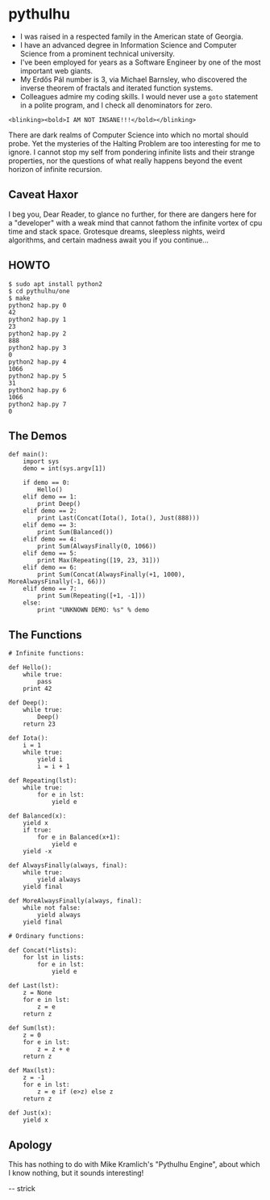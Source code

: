 # pythulhu
* I was raised in a respected family in the American state of Georgia.
* I have an advanced degree in Information Science and Computer Science
from a prominent technical university.
* I've been employed for years as a Software Engineer by one of the most important web giants.
* My Erdős Pál number is 3, via Michael Barnsley, who discovered the inverse
theorem of fractals and iterated function systems.
* Colleagues admire my coding skills.  I would never use a `goto` statement
in a polite program, and I check all denominators for zero.

`<blinking><bold>I AM NOT INSANE!!!</bold></blinking>`

There are dark realms of Computer Science into which no mortal should
probe.  Yet the mysteries of the Halting Problem are too interesting for me to
ignore.  I cannot stop my self from pondering infinite lists and their
strange properties, nor the questions of what really happens beyond the
event horizon of infinite recursion.

## Caveat Haxor
I beg you, Dear Reader, to glance no further, for there are dangers
here for a "developer" with a weak mind that cannot fathom the infinite vortex
of cpu time and stack space.  Grotesque dreams, sleepless nights,
weird algorithms, and certain madness await you if you continue...

## HOWTO
```
$ sudo apt install python2
$ cd pythulhu/one
$ make
python2 hap.py 0
42
python2 hap.py 1
23
python2 hap.py 2
888
python2 hap.py 3
0
python2 hap.py 4
1066
python2 hap.py 5
31
python2 hap.py 6
1066
python2 hap.py 7
0
```

## The Demos
```
def main():
    import sys
    demo = int(sys.argv[1])

    if demo == 0:
        Hello()
    elif demo == 1:
        print Deep()
    elif demo == 2:
        print Last(Concat(Iota(), Iota(), Just(888)))
    elif demo == 3:
        print Sum(Balanced())
    elif demo == 4:
        print Sum(AlwaysFinally(0, 1066))
    elif demo == 5:
        print Max(Repeating([19, 23, 31]))
    elif demo == 6:
        print Sum(Concat(AlwaysFinally(+1, 1000), MoreAlwaysFinally(-1, 66)))
    elif demo == 7:
        print Sum(Repeating([+1, -1]))
    else:
        print "UNKNOWN DEMO: %s" % demo
```

## The Functions
```
# Infinite functions:

def Hello():
    while true:
        pass
    print 42

def Deep():
    while true:
        Deep()
    return 23

def Iota():
    i = 1
    while true:
        yield i
        i = i + 1

def Repeating(lst):
    while true:
        for e in lst:
            yield e

def Balanced(x):
    yield x
    if true:
        for e in Balanced(x+1):
            yield e
    yield -x

def AlwaysFinally(always, final):
    while true:
        yield always
    yield final

def MoreAlwaysFinally(always, final):
    while not false:
        yield always
    yield final

# Ordinary functions:

def Concat(*lists):
    for lst in lists:
        for e in lst:
            yield e

def Last(lst):
    z = None
    for e in lst:
        z = e
    return z

def Sum(lst):
    z = 0
    for e in lst:
        z = z + e
    return z

def Max(lst):
    z = -1
    for e in lst:
        z = e if (e>z) else z
    return z

def Just(x):
    yield x
```

## Apology
This has nothing to do with Mike Kramlich's "Pythulhu Engine",
about which I know nothing, but it sounds interesting!

-- strick
